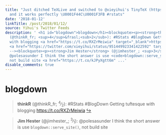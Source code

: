 ```yaml
---
title: "Just ditched TeXLive and switched to @xieyihui's TinyTeX (https://t.co/ukzLccezzo)
  and it works perfectly \U0001F44C\U0001F3FB #rstats"
date: '2018-01-12'
linkTitle: /post/2018/01/12/
source: Yihui's Twitter Feeds
description: ' <h1 id="blogdown">blogdown</h1><blockquote><p><strong>thinkR</strong>
  (@thinkR_fr; <sup>4</sup>&frasl;<sub>2</sub>): #RStats #BlogDown Getting tuftesque
  with blogging <a href="https://t.co/RXZrMeiwia" target="_blank">https://t.co/RXZrMeiwia</a>
  <a href="https://twitter.com/xieyihui/status/951449923341422592" target="_blank">&#8618;</a></p></blockquote><!--
  --><blockquote><p><strong>Jim Hester</strong> (@jimhester_; <sup>3</sup>&frasl;<sub>1</sub>):
  @polesasunder I think the short answer is use <code>blogdown::serve_site()</code>,
  not build site <a href="https://t.co/kJPyXgtt6m" ...'
disable_comments: true
---
```

 <h1 id="blogdown">blogdown</h1><blockquote><p><strong>thinkR</strong> (@thinkR_fr; <sup>4</sup>&frasl;<sub>2</sub>): #RStats #BlogDown Getting tuftesque with blogging <a href="https://t.co/RXZrMeiwia" target="_blank">https://t.co/RXZrMeiwia</a> <a href="https://twitter.com/xieyihui/status/951449923341422592" target="_blank">&#8618;</a></p></blockquote><!-- --><blockquote><p><strong>Jim Hester</strong> (@jimhester_; <sup>3</sup>&frasl;<sub>1</sub>): @polesasunder I think the short answer is use <code>blogdown::serve_site()</code>, not build site <a href="https://t.co/kJPyXgtt6m" ...